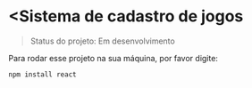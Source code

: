 # <Sistema de cadastro de jogos

> Status do projeto: Em desenvolvimento

Para rodar esse projeto na sua máquina, por favor digite:

```
npm install react
```
